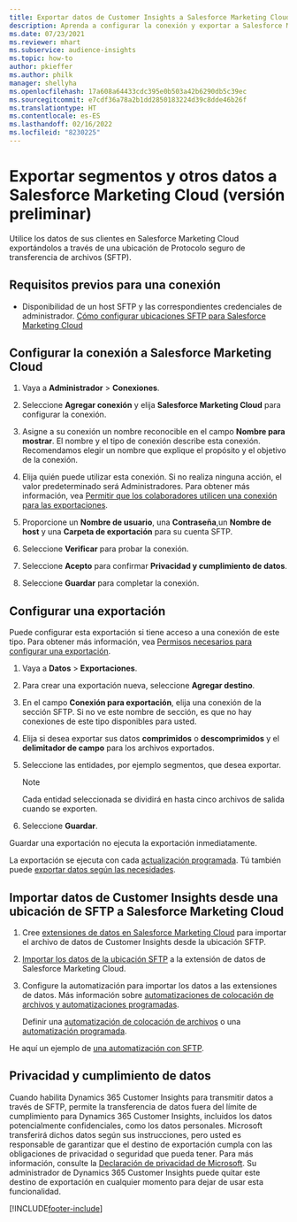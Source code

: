 ```yaml
---
title: Exportar datos de Customer Insights a Salesforce Marketing Cloud
description: Aprenda a configurar la conexión y exportar a Salesforce Marketing Cloud.
ms.date: 07/23/2021
ms.reviewer: mhart
ms.subservice: audience-insights
ms.topic: how-to
author: pkieffer
ms.author: philk
manager: shellyha
ms.openlocfilehash: 17a608a64433cdc395e0b503a42b6290db5c39ec
ms.sourcegitcommit: e7cdf36a78a2b1dd2850183224d39c8dde46b26f
ms.translationtype: HT
ms.contentlocale: es-ES
ms.lasthandoff: 02/16/2022
ms.locfileid: "8230225"
---
```

# <a name="export-segments-and-other-data-to-salesforce-marketing-cloud-preview"></a>Exportar segmentos y otros datos a Salesforce Marketing Cloud (versión preliminar)

Utilice los datos de sus clientes en Salesforce Marketing Cloud exportándolos a través de una ubicación de Protocolo seguro de transferencia de archivos (SFTP).

## <a name="prerequisites-for-connection"></a>Requisitos previos para una conexión

- Disponibilidad de un host SFTP y las correspondientes credenciales de administrador. [Cómo configurar ubicaciones SFTP para Salesforce Marketing Cloud](https://help.salesforce.com/articleView?id=sf.mc_es_configure_enhanced_ftp.htm&type=5) 

## <a name="set-up-the-connection-to-salesforce-marketing-cloud"></a>Configurar la conexión a Salesforce Marketing Cloud

1. Vaya a **Administrador** > **Conexiones**.

1. Seleccione **Agregar conexión** y elija **Salesforce Marketing Cloud** para configurar la conexión.

1. Asigne a su conexión un nombre reconocible en el campo **Nombre para mostrar**. El nombre y el tipo de conexión describe esta conexión. Recomendamos elegir un nombre que explique el propósito y el objetivo de la conexión.

1. Elija quién puede utilizar esta conexión. Si no realiza ninguna acción, el valor predeterminado será Administradores. Para obtener más información, vea [Permitir que los colaboradores utilicen una conexión para las exportaciones](connections.md#allow-contributors-to-use-a-connection-for-exports).

1. Proporcione un **Nombre de usuario**, una **Contraseña**,un **Nombre de host** y una **Carpeta de exportación** para su cuenta SFTP.

1. Seleccione **Verificar** para probar la conexión.

1. Seleccione **Acepto** para confirmar **Privacidad y cumplimiento de datos**.

1. Seleccione **Guardar** para completar la conexión.

## <a name="configure-an-export"></a>Configurar una exportación

Puede configurar esta exportación si tiene acceso a una conexión de este tipo. Para obtener más información, vea [Permisos necesarios para configurar una exportación](export-destinations.md#set-up-a-new-export).

1. Vaya a **Datos** > **Exportaciones**.

1. Para crear una exportación nueva, seleccione **Agregar destino**.

1. En el campo **Conexión para exportación**, elija una conexión de la sección SFTP. Si no ve este nombre de sección, es que no hay conexiones de este tipo disponibles para usted.

1. Elija si desea exportar sus datos **comprimidos** o **descomprimidos** y el **delimitador de campo** para los archivos exportados.

1. Seleccione las entidades, por ejemplo segmentos, que desea exportar.

   > [!NOTE]
   > Cada entidad seleccionada se dividirá en hasta cinco archivos de salida cuando se exporten. 

1. Seleccione **Guardar**.

Guardar una exportación no ejecuta la exportación inmediatamente.

La exportación se ejecuta con cada [actualización programada](system.md#schedule-tab). Tú también puede [exportar datos según las necesidades](export-destinations.md#run-exports-on-demand). 

## <a name="import-customer-insights-data-from-sftp-location-to-salesforce-marketing-cloud"></a>Importar datos de Customer Insights desde una ubicación de SFTP a Salesforce Marketing Cloud

1. Cree [extensiones de datos en Salesforce Marketing Cloud](https://help.salesforce.com/articleView?id=sf.mc_es_create_data_extension.htm&type=5) para importar el archivo de datos de Customer Insights desde la ubicación SFTP.

2. [Importar los datos de la ubicación SFTP](https://help.salesforce.com/articleView?id=sf.mc_es_import_data_extension_classic.htm&type=5) a la extensión de datos de Salesforce Marketing Cloud. 

3. Configure la automatización para importar los datos a las extensiones de datos. Más información sobre [automatizaciones de colocación de archivos y automatizaciones programadas](https://help.salesforce.com/articleView?id=sf.mc_as_triggered_automations.htm&type=5).

   Definir una [automatización de colocación de archivos](https://help.salesforce.com/articleView?id=sf.mc_as_define_a_triggered_automation.htm&type=5) o una [automatización programada](https://help.salesforce.com/articleView?id=sf.mc_as_define_a_scheduled_automation.htm&type=5). 

He aquí un ejemplo de [una automatización con SFTP](https://help.salesforce.com/articleView?id=sf.mc_as_ftp_and_triggered_automation_scenario.htm&type=5).

## <a name="data-privacy-and-compliance"></a>Privacidad y cumplimiento de datos

Cuando habilita Dynamics 365 Customer Insights para transmitir datos a través de SFTP, permite la transferencia de datos fuera del límite de cumplimiento para Dynamics 365 Customer Insights, incluidos los datos potencialmente confidenciales, como los datos personales. Microsoft transferirá dichos datos según sus instrucciones, pero usted es responsable de garantizar que el destino de exportación cumpla con las obligaciones de privacidad o seguridad que pueda tener. Para más información, consulte la [Declaración de privacidad de Microsoft](https://go.microsoft.com/fwlink/?linkid=396732).
Su administrador de Dynamics 365 Customer Insights puede quitar este destino de exportación en cualquier momento para dejar de usar esta funcionalidad.

[!INCLUDE[footer-include](../includes/footer-banner.md)]
